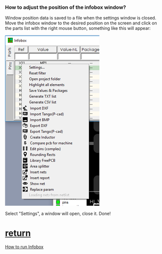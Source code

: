 ### How to adjust the position of the infobox window?

Window position data is saved to a file when the settings window is closed.
Move the infobox window to the desired position on the screen and click on the parts list with the right mouse button, something like this will appear:
 
 ![](/pictures/IB_menu.png)
 
Select "Settings", a window will open, close it. Done!

# [return](How_to.md)

[How to run Infobox](IB_run.md)

